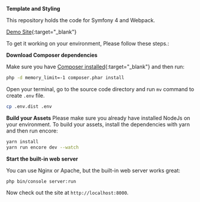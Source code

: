 **Template and Styling**

This repository holds the code for Symfony 4 and Webpack.

[Demo Site](https://damp-citadel-56736.herokuapp.com/){:target="_blank"}

To get it working on your environment, Please follow these steps.:

**Download Composer dependencies**

Make sure you have [Composer installed](https://getcomposer.org/download/){:target="_blank"}
and then run:

```bash
php -d memory_limit=-1 composer.phar install
```

Open your terminal, go to the source code directory and run `mv` command to create `.env` file.
```bash
cp .env.dist .env
``` 

**Build your Assets**
Please make sure you already have installed NodeJs on your environment.
To build your assets, install the dependencies with yarn and then
run encore:

```bash
yarn install
yarn run encore dev --watch
```

**Start the built-in web server**

You can use Nginx or Apache, but the built-in web server works
great:

```bash
php bin/console server:run
```

Now check out the site at `http://localhost:8000`.
